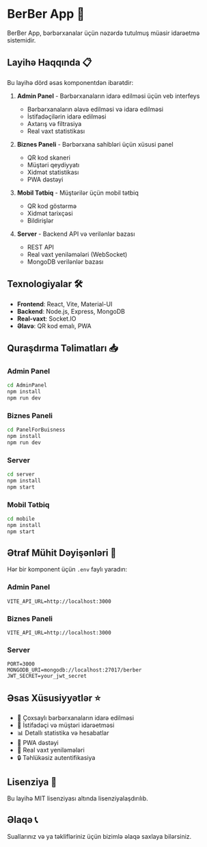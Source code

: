 # BerBer App 💈

BerBer App, bərbərxanalar üçün nəzərdə tutulmuş müasir idarəetmə sistemidir.

## Layihə Haqqında 📋

Bu layihə dörd əsas komponentdən ibarətdir:

1. **Admin Panel** - Bərbərxanaların idarə edilməsi üçün veb interfeys

   - Bərbərxanaların əlavə edilməsi və idarə edilməsi
   - İstifadəçilərin idarə edilməsi
   - Axtarış və filtrasiya
   - Real vaxt statistikası

2. **Biznes Paneli** - Bərbərxana sahibləri üçün xüsusi panel

   - QR kod skaneri
   - Müştəri qeydiyyatı
   - Xidmət statistikası
   - PWA dəstəyi

3. **Mobil Tətbiq** - Müştərilər üçün mobil tətbiq

   - QR kod göstərmə
   - Xidmət tarixçəsi
   - Bildirişlər

4. **Server** - Backend API və verilənlər bazası
   - REST API
   - Real vaxt yeniləmələri (WebSocket)
   - MongoDB verilənlər bazası

## Texnologiyalar 🛠

- **Frontend**: React, Vite, Material-UI
- **Backend**: Node.js, Express, MongoDB
- **Real-vaxt**: Socket.IO
- **Əlavə**: QR kod emalı, PWA

## Quraşdırma Təlimatları 📥

### Admin Panel

```bash
cd AdminPanel
npm install
npm run dev
```

### Biznes Paneli

```bash
cd PanelForBuisness
npm install
npm run dev
```

### Server

```bash
cd server
npm install
npm start
```

### Mobil Tətbiq

```bash
cd mobile
npm install
npm start
```

## Ətraf Mühit Dəyişənləri 🔐

Hər bir komponent üçün `.env` faylı yaradın:

### Admin Panel

```env
VITE_API_URL=http://localhost:3000
```

### Biznes Paneli

```env
VITE_API_URL=http://localhost:3000
```

### Server

```env
PORT=3000
MONGODB_URI=mongodb://localhost:27017/berber
JWT_SECRET=your_jwt_secret
```

## Əsas Xüsusiyyətlər ⭐

- 🏪 Çoxsaylı bərbərxanaların idarə edilməsi
- 👥 İstifadəçi və müştəri idarəetməsi
- 📊 Detallı statistika və hesabatlar
- 📱 PWA dəstəyi
- 🔄 Real vaxt yeniləmələri
- 🔒 Təhlükəsiz autentifikasiya

## Lisenziya 📄

Bu layihə MIT lisenziyası altında lisenziyalaşdırılıb.

## Əlaqə 📞

Suallarınız və ya təklifləriniz üçün bizimlə əlaqə saxlaya bilərsiniz.
